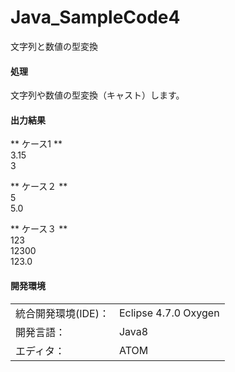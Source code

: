 # Java_SampleCode4
文字列と数値の型変換

#### 処理
文字列や数値の型変換（キャスト）します。

#### 出力結果
** ケース1 **  
3.15  
3  
  
** ケース２ **  
5  
5.0  
  
** ケース３ **  
123  
12300  
123.0  
  
  
#### 開発環境
|  |  |
|:-|:-|
| 統合開発環境(IDE)： | Eclipse 4.7.0 Oxygen |
| 開発言語： | Java8 |
| エディタ： | ATOM |

